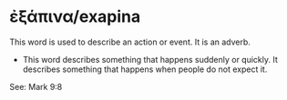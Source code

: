 # ἐξάπινα/exapina
This word is used to describe an action or event. It is an adverb.
* This word describes something that happens suddenly or quickly. It describes something that happens when people do not expect it.

See: Mark 9:8
